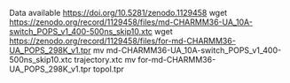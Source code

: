 Data available https://doi.org/10.5281/zenodo.1129458
wget https://zenodo.org/record/1129458/files/md-CHARMM36-UA_10A-switch_POPS_v1_400-500ns_skip10.xtc
wget https://zenodo.org/record/1129458/files/for-md-CHARMM36-UA_POPS_298K_v1.tpr
mv md-CHARMM36-UA_10A-switch_POPS_v1_400-500ns_skip10.xtc trajectory.xtc
mv for-md-CHARMM36-UA_POPS_298K_v1.tpr topol.tpr
